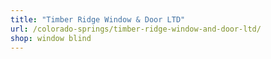 ```yaml
---
title: "Timber Ridge Window & Door LTD"
url: /colorado-springs/timber-ridge-window-and-door-ltd/
shop: window blind
---
```

